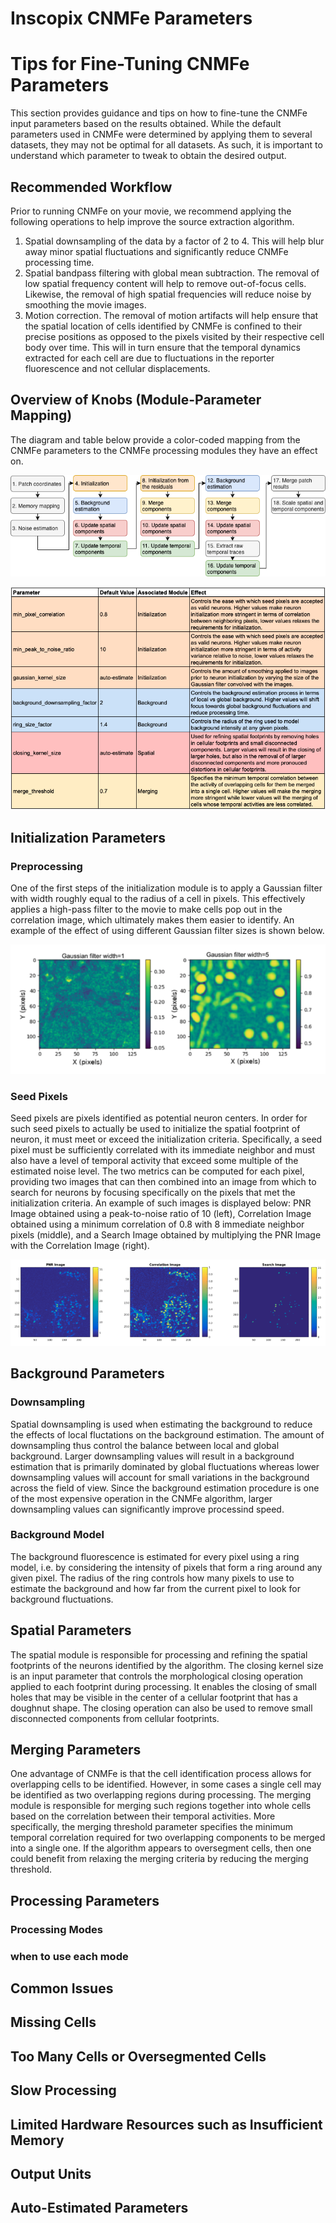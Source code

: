 # Inscopix CNMFe Parameters
# Tips for Fine-Tuning CNMFe Parameters
This section provides guidance and tips on how to fine-tune the CNMFe input parameters
based on the results obtained. While the default parameters used in CNMFe were determined by 
applying them to several datasets, they may not be optimal for all datasets. 
As such, it is important to understand which parameter to tweak to obtain the desired output.

## Recommended Workflow
Prior to running CNMFe on your movie, we recommend applying the following operations
to help improve the source extraction algorithm.
1. Spatial downsampling of the data by a factor of 2 to 4. This will help blur away 
minor spatial fluctuations and significantly reduce CNMFe processing time.
2. Spatial bandpass filtering with global mean subtraction. The removal of low spatial
frequency content will help to remove out-of-focus cells. Likewise, the removal of 
high spatial frequencies will reduce noise by smoothing the movie images.
3. Motion correction. The removal of motion artifacts will help ensure that the spatial 
location of cells identified by CNMFe is confined to their precise positions as
opposed to the pixels visited by their respective cell body over time. 
This will in turn ensure that the temporal dynamics extracted for each cell are due to 
fluctuations in the reporter fluorescence and not cellular displacements.

## Overview of Knobs (Module-Parameter Mapping)
The diagram and table below provide a color-coded mapping from the CNMFe parameters to the
CNMFe processing modules they have an effect on.

![CNMFe Modules Overview](../img/cnmfe_modules_overview.png?raw=true "CNMFe Modules Overview")

![CNMFe Parameter-Module Mapping](../img/cnmfe_parameter_module_mapping.png?raw=true "CNMFe Parameter-Module Mapping")

## Initialization Parameters

### Preprocessing
One of the first steps of the initialization module is to apply a Gaussian filter with width roughly
equal to the radius of a cell in pixels.
This effectively applies a high-pass filter to the movie to make cells pop out in the correlation image,
which ultimately makes them easier to identify.
An example of the effect of using different Gaussian filter sizes is shown below.

![Initialization: Gaussian Filter Width](../img/initialization_gaussian_filter.png?raw=true "Initialization: Gaussian Filter Width")

### Seed Pixels
Seed pixels are pixels identified as potential neuron centers. In order for such seed pixels to actually be used to initialize
the spatial footprint of neuron, it must meet or exceed the initialization criteria. Specifically, a seed pixel must be 
sufficiently correlated with its immediate neighbor and must also have a level of temporal activity that exceed some multiple
of the estimated noise level. The two metrics can be computed for each pixel, providing two images that can then 
combined into an image from which to search for neurons by focusing specifically on the pixels that met the initialization criteria.
An example of such images is displayed below: PNR Image obtained using a peak-to-noise ratio of 10 (left), 
Correlation Image obtained using a minimum correlation of 0.8 with 8 immediate neighbor pixels (middle),
and a Search Image obtained by multiplying the PNR Image with the Correlation Image (right).

![Initialization: Seed Pixels](../img/initialization_seed_pixels.png?raw=true "Initialization: Seed Pixels")

## Background Parameters

### Downsampling
Spatial downsampling is used when estimating the background to reduce the effects of local fluctations on the background estimation.
The amount of downsampling thus control the balance between local and global background.
Larger downsampling values will result in a background estimation that is primarily dominated by global fluctuations whereas
lower downsampling values will account for small variations in the background across the field of view.
Since the background estimation procedure is one of the most expensive operation in the CNMFe algorithm, larger downsampling
values can significantly improve processind speed.

### Background Model
The background fluorescence is estimated for every pixel using a ring model, i.e. by considering the intensity
of pixels that form a ring around any given pixel. The radius of the ring controls how many pixels to use to estimate
the background and how far from the current pixel to look for background fluctuations.

## Spatial Parameters
The spatial module is responsible for processing and refining the spatial footprints of the neurons identified by the algorithm.
The closing kernel size is an input parameter that controls the morphological closing operation applied to each footprint during processing.
It enables the closing of small holes that may be visible in the center of a cellular footprint
that has a doughnut shape. The closing operation can also be used to remove small disconnected components
from cellular footprints.

## Merging Parameters
One advantage of CNMFe is that the cell identification process allows for overlapping cells to be identified.
However, in some cases a single cell may be identified as two overlapping regions during processing.
The merging module is responsible for merging such regions together into whole cells based on the
correlation between their temporal activities.
More specifically, the merging threshold parameter specifies the minimum temporal correlation required
for two overlapping components to be merged into a single one.
If the algorithm appears to oversegment cells, then one could benefit from relaxing the merging criteria
by reducing the merging threshold.

## Processing Parameters

### Processing Modes
### when to use each mode


## Common Issues

## Missing Cells

## Too Many Cells or Oversegmented Cells


## Slow Processing


## Limited Hardware Resources such as Insufficient Memory



## Output Units


## Auto-Estimated Parameters